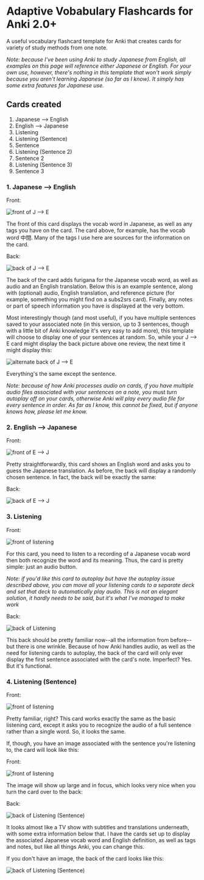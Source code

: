 # Adaptive Vobabulary Flashcards for Anki 2.0+

A useful vocabulary flashcard template for Anki that creates cards for variety of study methods from one note.

_Note: because I've been using Anki to study Japanese from English, all examples on this page will reference either Japanese or English. For your own use, however, there's nothing in this template that won't work simply because you aren't learning Japanese (so far as I know). It simply has some extra features for Japanese use._

## Cards created

1. Japanese --> English
2. English --> Japanese
3. Listening
4. Listening (Sentence)
5. Sentence
6. Listening (Sentence 2)
7. Sentence 2
8. Listening (Sentence 3)
9. Sentence 3

### 1. Japanese --> English

Front:

![front of J --> E](img/JE_front.png)

The front of this card displays the vocab word in Japanese, as well as any tags you have on the card. The card above, for example, has the vocab word 中間. Many of the tags I use here are sources for the information on the card.

Back:

![back of J --> E](img/back_1.png)

The back of the card adds furigana for the Japanese vocab word, as well as audio and an English translation. Below this is an example sentence, along with (optional) audio, English translation, and reference picture (for example, something you might find on a subs2srs card). Finally, any notes or part of speech information you have is displayed at the very bottom.

Most interestingly though (and most useful), if you have multiple sentences saved to your associated note (in this version, up to 3 sentences, though with a little bit of Anki knowledge it's very easy to add more), this template will choose to display one of your sentences at random. So, while your J --> E card might display the back picture above one review, the next time it might display this:

![alternate back of J --> E](img/back_2.png)

Everything's the same except the sentence.

_Note: because of how Anki processes audio on cards, if you have multiple audio files associated with your sentences on a note, you_ must _turn autoplay off on your cards, otherwise Anki will play every audio file for every sentence in order. As far as I know, this cannot be fixed, but if anyone knows how, please let me know._

### 2. English --> Japanese

Front:

![front of E --> J](img/EJ_front.png)

Pretty straightforwardly, this card shows an English word and asks you to guess the Japanese translation. As before, the back will display a randomly chosen sentence. In fact, the back will be exactly the same:

Back:

![back of E --> J](img/back_1.png)

### 3. Listening

Front:

![front of listening](img/listening.png)

For this card, you need to listen to a recording of a Japanese vocab word then both recognize the word and its meaning. Thus, the card is pretty simple: just an audio button.

_Note: if you'd like this card to autoplay but have the autoplay issue described above, you can move all your listening cards to a separate deck and set that deck to automatically play audio. This is not an elegant solution, it hardly needs to be said, but it's what I've managed to make work_

Back:

![back of Listening](img/back_3.png)

This back should be pretty familiar now--all the information from before--but there is one wrinkle. Because of how Anki handles audio, as well as the need for listening cards to autoplay, the back of the card will only ever display the first sentence associated with the card's note. Imperfect? Yes. But it's functional.

### 4. Listening (Sentence)

Front:

![front of listening](img/listening.png)

Pretty familiar, right? This card works exactly the same as the basic listening card, except it asks you to recognize the audio of a full sentence rather than a single word. So, it looks the same.

If, though, you have an image associated with the sentence you're listening to, the card will look like this:

Front:

![front of listening](img/listening_sent.png)

The image will show up large and in focus, which looks very nice when you turn the card over to the back:

Back:

![back of Listening (Sentence)](img/back_sent.png)

It looks almost like a TV show with subtitles and translations underneath, with some extra information below that. I have the cards set up to display the associated Japanese vocab word and English definition, as well as tags and notes, but like all things Anki, you can change this.

If you don't have an image, the back of the card looks like this:

![back of Listening (Sentence)](img/back_sent_2.png)
